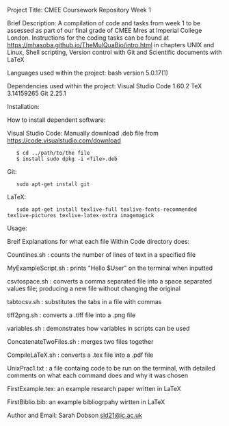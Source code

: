 Project Title: CMEE Coursework Repository Week 1

Brief Description: A compilation of code and tasks from week 1 to be assessed as part of our final grade of CMEE Mres at Imperial College London. Instructions for the coding tasks can be found at  https://mhasoba.github.io/TheMulQuaBio/intro.html in chapters UNIX and Linux, Shell scripting, Version control with Git and Scientific documents with LaTeX

Languages used within the project: 
    bash version 5.0.17(1) 

Dependencies used within the project: 
    Visual Studio Code 1.60.2 
    TeX 3.14159265 
    Git 2.25.1

Installation: 

   How to install dependent software:

   Visual Studio Code: 
   Manually download .deb file from https://code.visualstudio.com/download
   
       $ cd ../path/to/the file
       $ install sudo dpkg -i <file>.deb 
  
  Git: 
  
       sudo apt-get install git 

  LaTeX: 
       
       sudo apt-get install texlive-full texlive-fonts-recommended texlive-pictures texlive-latex-extra imagemagick


Usage: 

Breif Explanations for what each file Within Code directory does:

  Countlines.sh : counts the number of lines of text in a specified file
    
  MyExampleScript.sh : prints "Hello $User" on the terminal when inputted
    
  csvtospace.sh : converts a comma separated file into a space separated 
       values file; producing a new file without changing the original
    
  tabtocsv.sh : substitutes the tabs in a file with commas
    
  tiff2png.sh : converts a .tiff file into a .png file
    
  variables.sh : demonstrates how variables in scripts can be used 
    
  ConcatenateTwoFiles.sh : merges two files together
    
  CompileLaTeX.sh : converts a .tex file into a .pdf file
       
  UnixPrac1.txt : a file containg code to be run on the terminal, with 
  detailed comments on what each command does and why it was chosen
      
      
  FirstExample.tex: an example research paper written in LaTeX
       
  FirstBiblio.bib: an example bibliogrpahy wirtten in LaTeX
       
    

    


Author and Email: Sarah Dobson  sld21@ic.ac.uk




    
    
    
    
    
    
     

    



